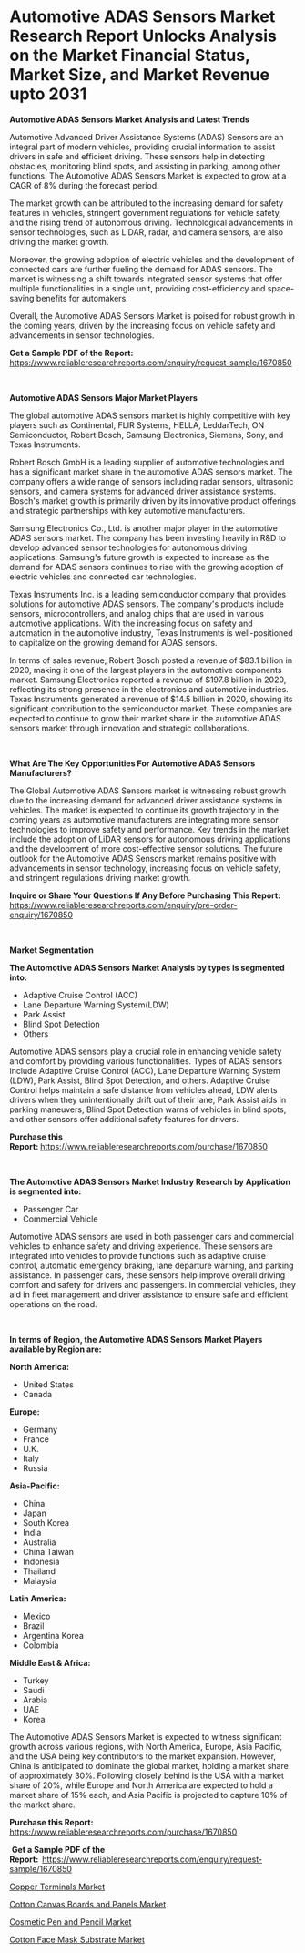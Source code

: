 <p><h1>Automotive ADAS Sensors Market Research Report Unlocks Analysis on the Market Financial Status, Market Size, and Market Revenue upto 2031</h1></p><p><strong>Automotive ADAS Sensors Market Analysis and Latest Trends</strong></p>
<p><p>Automotive Advanced Driver Assistance Systems (ADAS) Sensors are an integral part of modern vehicles, providing crucial information to assist drivers in safe and efficient driving. These sensors help in detecting obstacles, monitoring blind spots, and assisting in parking, among other functions. The Automotive ADAS Sensors Market is expected to grow at a CAGR of 8% during the forecast period.</p><p>The market growth can be attributed to the increasing demand for safety features in vehicles, stringent government regulations for vehicle safety, and the rising trend of autonomous driving. Technological advancements in sensor technologies, such as LiDAR, radar, and camera sensors, are also driving the market growth.</p><p>Moreover, the growing adoption of electric vehicles and the development of connected cars are further fueling the demand for ADAS sensors. The market is witnessing a shift towards integrated sensor systems that offer multiple functionalities in a single unit, providing cost-efficiency and space-saving benefits for automakers.</p><p>Overall, the Automotive ADAS Sensors Market is poised for robust growth in the coming years, driven by the increasing focus on vehicle safety and advancements in sensor technologies.</p></p>
<p><strong>Get a Sample PDF of the Report:&nbsp;</strong> <a href="https://www.reliableresearchreports.com/enquiry/request-sample/1670850">https://www.reliableresearchreports.com/enquiry/request-sample/1670850</a></p>
<p>&nbsp;</p>
<p><strong>Automotive ADAS Sensors Major Market Players</strong></p>
<p><p>The global automotive ADAS sensors market is highly competitive with key players such as Continental, FLIR Systems, HELLA, LeddarTech, ON Semiconductor, Robert Bosch, Samsung Electronics, Siemens, Sony, and Texas Instruments. </p><p>Robert Bosch GmbH is a leading supplier of automotive technologies and has a significant market share in the automotive ADAS sensors market. The company offers a wide range of sensors including radar sensors, ultrasonic sensors, and camera systems for advanced driver assistance systems. Bosch's market growth is primarily driven by its innovative product offerings and strategic partnerships with key automotive manufacturers.</p><p>Samsung Electronics Co., Ltd. is another major player in the automotive ADAS sensors market. The company has been investing heavily in R&D to develop advanced sensor technologies for autonomous driving applications. Samsung's future growth is expected to increase as the demand for ADAS sensors continues to rise with the growing adoption of electric vehicles and connected car technologies.</p><p>Texas Instruments Inc. is a leading semiconductor company that provides solutions for automotive ADAS sensors. The company's products include sensors, microcontrollers, and analog chips that are used in various automotive applications. With the increasing focus on safety and automation in the automotive industry, Texas Instruments is well-positioned to capitalize on the growing demand for ADAS sensors.</p><p>In terms of sales revenue, Robert Bosch posted a revenue of $83.1 billion in 2020, making it one of the largest players in the automotive components market. Samsung Electronics reported a revenue of $197.8 billion in 2020, reflecting its strong presence in the electronics and automotive industries. Texas Instruments generated a revenue of $14.5 billion in 2020, showing its significant contribution to the semiconductor market. These companies are expected to continue to grow their market share in the automotive ADAS sensors market through innovation and strategic collaborations.</p></p>
<p>&nbsp;</p>
<p><strong>What Are The Key Opportunities For Automotive ADAS Sensors Manufacturers?</strong></p>
<p><p>The Global Automotive ADAS Sensors market is witnessing robust growth due to the increasing demand for advanced driver assistance systems in vehicles. The market is expected to continue its growth trajectory in the coming years as automotive manufacturers are integrating more sensor technologies to improve safety and performance. Key trends in the market include the adoption of LiDAR sensors for autonomous driving applications and the development of more cost-effective sensor solutions. The future outlook for the Automotive ADAS Sensors market remains positive with advancements in sensor technology, increasing focus on vehicle safety, and stringent regulations driving market growth.</p></p>
<p><strong>Inquire or Share Your Questions If Any Before Purchasing This Report:</strong> <a href="https://www.reliableresearchreports.com/enquiry/pre-order-enquiry/1670850">https://www.reliableresearchreports.com/enquiry/pre-order-enquiry/1670850</a></p>
<p>&nbsp;</p>
<p><strong>Market Segmentation</strong></p>
<p><strong>The Automotive ADAS Sensors Market Analysis by types is segmented into:</strong></p>
<p><ul><li>Adaptive Cruise Control (ACC)</li><li>Lane Departure Warning System(LDW)</li><li>Park Assist</li><li>Blind Spot Detection</li><li>Others</li></ul></p>
<p><p>Automotive ADAS sensors play a crucial role in enhancing vehicle safety and comfort by providing various functionalities. Types of ADAS sensors include Adaptive Cruise Control (ACC), Lane Departure Warning System (LDW), Park Assist, Blind Spot Detection, and others. Adaptive Cruise Control helps maintain a safe distance from vehicles ahead, LDW alerts drivers when they unintentionally drift out of their lane, Park Assist aids in parking maneuvers, Blind Spot Detection warns of vehicles in blind spots, and other sensors offer additional safety features for drivers.</p></p>
<p><strong>Purchase this Report:&nbsp;</strong><a href="https://www.reliableresearchreports.com/purchase/1670850">https://www.reliableresearchreports.com/purchase/1670850</a></p>
<p>&nbsp;</p>
<p><strong>The Automotive ADAS Sensors Market Industry Research by Application is segmented into:</strong></p>
<p><ul><li>Passenger Car</li><li>Commercial Vehicle</li></ul></p>
<p><p>Automotive ADAS sensors are used in both passenger cars and commercial vehicles to enhance safety and driving experience. These sensors are integrated into vehicles to provide functions such as adaptive cruise control, automatic emergency braking, lane departure warning, and parking assistance. In passenger cars, these sensors help improve overall driving comfort and safety for drivers and passengers. In commercial vehicles, they aid in fleet management and driver assistance to ensure safe and efficient operations on the road.</p></p>
<p>&nbsp;</p>
<p><strong>In terms of Region, the Automotive ADAS Sensors Market Players available by Region are:</strong></p>
<p>
    <p> <strong> North America: </strong>
        <ul>
            <li>United States</li>
            <li>Canada</li>
        </ul>
        </p> 
    <p> <strong> Europe: </strong>
        <ul>
            <li>Germany</li>
            <li>France</li>
            <li>U.K.</li>
            <li>Italy</li>
            <li>Russia</li>
        </ul>
        </p> 
    <p> <strong> Asia-Pacific: </strong>
        <ul>
            <li>China</li>
            <li>Japan</li>
            <li>South Korea</li>
            <li>India</li>
            <li>Australia</li>
            <li>China Taiwan</li>
            <li>Indonesia</li>
            <li>Thailand</li>
            <li>Malaysia</li>
        </ul>
        </p> 
    <p> <strong> Latin America: </strong>
        <ul>
            <li>Mexico</li>
            <li>Brazil</li>
            <li>Argentina Korea</li>
            <li>Colombia</li>
        </ul>
        </p> 
    <p> <strong> Middle East & Africa: </strong>
        <ul>
            <li>Turkey</li>
            <li>Saudi</li>
            <li>Arabia</li>
            <li>UAE</li>
            <li>Korea</li>
        </ul>
    </p>
    </p>
<p><p>The Automotive ADAS Sensors Market is expected to witness significant growth across various regions, with North America, Europe, Asia Pacific, and the USA being key contributors to the market expansion. However, China is anticipated to dominate the global market, holding a market share of approximately 30%. Following closely behind is the USA with a market share of 20%, while Europe and North America are expected to hold a market share of 15% each, and Asia Pacific is projected to capture 10% of the market share.</p></p>
<p><strong>Purchase this Report: </strong><a href="https://www.reliableresearchreports.com/purchase/1670850">https://www.reliableresearchreports.com/purchase/1670850</a></p>
<p>&nbsp;<strong>Get a Sample PDF of the Report:&nbsp;&nbsp;</strong><a href="https://www.reliableresearchreports.com/enquiry/request-sample/1670850">https://www.reliableresearchreports.com/enquiry/request-sample/1670850</a></p>
<p><strong></strong></p>
<p><p><a href="https://iodized-pantydraco-05c.notion.site/Decoding-the-Copper-Terminals-Market-A-Deep-Dive-into-the-Latest-Market-Trends-Market-Segmentation-d6631c9bc98f4dbc8ca631dd02ffee5d">Copper Terminals Market</a></p><p><a href="https://view.publitas.com/reportprime-1/cotton-canvas-boards-and-panels-market-challenges-opportunities-and-growth-drivers-and-major-market-players-forecasted-for-period-from-2023-2030/">Cotton Canvas Boards and Panels Market</a></p><p><a href="https://view.publitas.com/reportprime-1/cosmetic-pen-and-pencil-market-share-market-new-trends-analysis-report-by-type-by-application-by-end-use-by-region-and-segment-forecasts-2023-2030/">Cosmetic Pen and Pencil Market</a></p><p><a href="https://view.publitas.com/reportprime-1/decoding-the-cotton-face-mask-substrate-market-a-deep-dive-into-the-latest-market-trends-market-segmentation-and-competitive-analysis/">Cotton Face Mask Substrate Market</a></p></p>